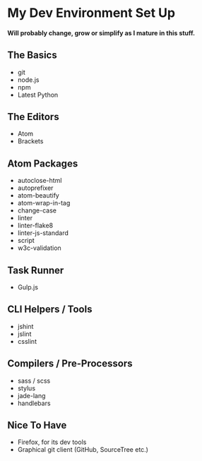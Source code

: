# My Dev Environment Set Up
#### Will probably change, grow or simplify as I mature in this stuff.

## The Basics

- git
- node.js
- npm
- Latest Python

## The Editors

- Atom
- Brackets

## Atom Packages

- autoclose-html
- autoprefixer
- atom-beautify
- atom-wrap-in-tag
- change-case
- linter
- linter-flake8
- linter-js-standard
- script
- w3c-validation

## Task Runner

- Gulp.js

## CLI Helpers / Tools

- jshint
- jslint
- csslint

## Compilers / Pre-Processors

- sass / scss
- stylus
- jade-lang
- handlebars

## Nice To Have

- Firefox, for its dev tools
- Graphical git client (GitHub, SourceTree etc.)
